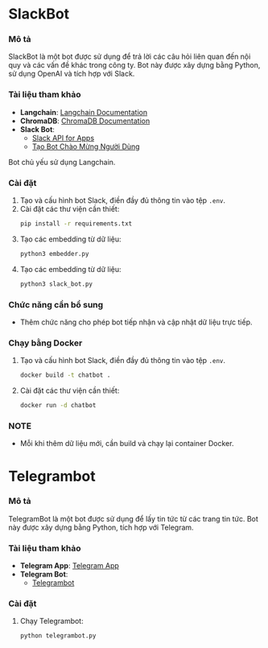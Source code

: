 # SlackBot

### Mô tả

SlackBot là một bot được sử dụng để trả lời các câu hỏi liên quan đến nội quy và các vấn đề khác trong công ty. Bot này
được xây dựng bằng Python, sử dụng OpenAI và tích hợp với Slack.

### Tài liệu tham khảo

- **Langchain**: [Langchain Documentation](https://python.langchain.com/docs/get_started/introduction)
- **ChromaDB**: [ChromaDB Documentation](https://www.trychroma.com/)
- **Slack Bot**:
    - [Slack API for Apps](https://api.slack.com/apps)
    - [Tạo Bot Chào Mừng Người Dùng](https://api.slack.com/tutorials/tracks/create-bot-to-welcome-users)

Bot chủ yếu sử dụng Langchain.

### Cài đặt

1. Tạo và cấu hình bot Slack, điền đầy đủ thông tin vào tệp `.env`.
2. Cài đặt các thư viện cần thiết:
   ```bash
   pip install -r requirements.txt
   ```
3. Tạo các embedding từ dữ liệu:
    ```bash
    python3 embedder.py
   ```
4. Tạo các embedding từ dữ liệu:
    ```bash
    python3 slack_bot.py
   ```

### Chức năng cần bổ sung

- Thêm chức năng cho phép bot tiếp nhận và cập nhật dữ liệu trực tiếp.

### Chạy bằng Docker

1. Tạo và cấu hình bot Slack, điền đầy đủ thông tin vào tệp `.env`.
    ```bash
   docker build -t chatbot .
   ```
2. Cài đặt các thư viện cần thiết:
   ```bash
   docker run -d chatbot
   ```

### NOTE

- Mỗi khi thêm dữ liệu mới, cần build và chạy lại container Docker.

# Telegrambot

### Mô tả

TelegramBot là một bot được sử dụng để lấy tin tức từ các trang tin tức. Bot này được xây dựng bằng Python, tích hợp với
Telegram.

### Tài liệu tham khảo

- **Telegram App**: [Telegram App](https://core.telegram.org/bots/tutorial)
- **Telegram Bot**:
    - [Telegrambot](https://python-telegram-bot.org/)

### Cài đặt

1. Chạy Telegrambot:
    ```bash
    python telegrambot.py
    ```